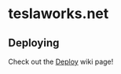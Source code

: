 teslaworks.net
==============

Deploying
---------

Check out the [Deploy](/teslaworksumn/teslaworks.net/wiki/Deploy) wiki page!
